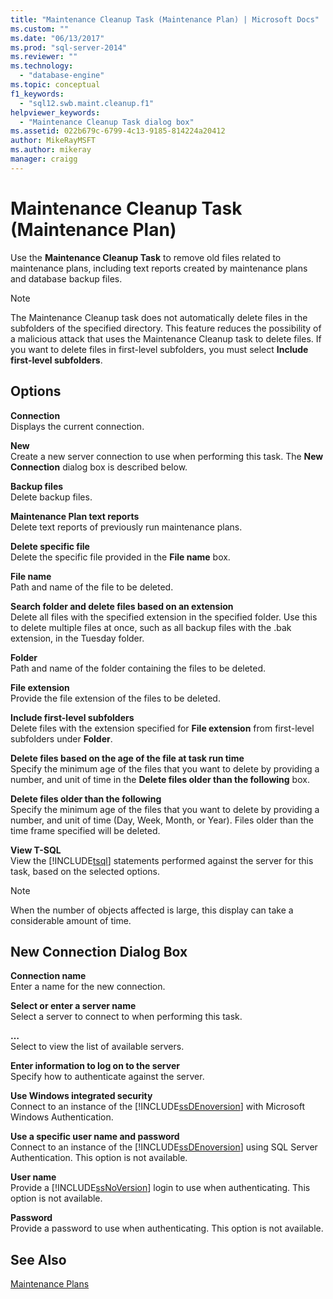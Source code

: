 ```yaml
---
title: "Maintenance Cleanup Task (Maintenance Plan) | Microsoft Docs"
ms.custom: ""
ms.date: "06/13/2017"
ms.prod: "sql-server-2014"
ms.reviewer: ""
ms.technology: 
  - "database-engine"
ms.topic: conceptual
f1_keywords: 
  - "sql12.swb.maint.cleanup.f1"
helpviewer_keywords: 
  - "Maintenance Cleanup Task dialog box"
ms.assetid: 022b679c-6799-4c13-9185-814224a20412
author: MikeRayMSFT
ms.author: mikeray
manager: craigg
---
```

# Maintenance Cleanup Task (Maintenance Plan)
  Use the **Maintenance Cleanup Task** to remove old files related to maintenance plans, including text reports created by maintenance plans and database backup files.  
  
> [!NOTE]  
>  The Maintenance Cleanup task does not automatically delete files in the subfolders of the specified directory. This feature reduces the possibility of a malicious attack that uses the Maintenance Cleanup task to delete files. If you want to delete files in first-level subfolders, you must select **Include first-level subfolders**.  
  
## Options  
 **Connection**  
 Displays the current connection.  
  
 **New**  
 Create a new server connection to use when performing this task. The **New Connection** dialog box is described below.  
  
 **Backup files**  
 Delete backup files.  
  
 **Maintenance Plan text reports**  
 Delete text reports of previously run maintenance plans.  
  
 **Delete specific file**  
 Delete the specific file provided in the **File name** box.  
  
 **File name**  
 Path and name of the file to be deleted.  
  
 **Search folder and delete files based on an extension**  
 Delete all files with the specified extension in the specified folder. Use this to delete multiple files at once, such as all backup files with the .bak extension, in the Tuesday folder.  
  
 **Folder**  
 Path and name of the folder containing the files to be deleted.  
  
 **File extension**  
 Provide the file extension of the files to be deleted.  
  
 **Include first-level subfolders**  
 Delete files with the extension specified for **File extension** from first-level subfolders under **Folder**.  
  
 **Delete files based on the age of the file at task run time**  
 Specify the minimum age of the files that you want to delete by providing a number, and unit of time in the **Delete files older than the following** box.  
  
 **Delete files older than the following**  
 Specify the minimum age of the files that you want to delete by providing a number, and unit of time (Day, Week, Month, or Year). Files older than the time frame specified will be deleted.  
  
 **View T-SQL**  
 View the [!INCLUDE[tsql](../../includes/tsql-md.md)] statements performed against the server for this task, based on the selected options.  
  
> [!NOTE]  
>  When the number of objects affected is large, this display can take a considerable amount of time.  
  
## New Connection Dialog Box  
 **Connection name**  
 Enter a name for the new connection.  
  
 **Select or enter a server name**  
 Select a server to connect to when performing this task.  
  
 **…**  
 Select to view the list of available servers.  
  
 **Enter information to log on to the server**  
 Specify how to authenticate against the server.  
  
 **Use Windows integrated security**  
 Connect to an instance of the [!INCLUDE[ssDEnoversion](../../includes/ssdenoversion-md.md)] with Microsoft Windows Authentication.  
  
 **Use a specific user name and password**  
 Connect to an instance of the [!INCLUDE[ssDEnoversion](../../includes/ssdenoversion-md.md)] using SQL Server Authentication. This option is not available.  
  
 **User name**  
 Provide a [!INCLUDE[ssNoVersion](../../includes/ssnoversion-md.md)] login to use when authenticating. This option is not available.  
  
 **Password**  
 Provide a password to use when authenticating. This option is not available.  
  
## See Also  
 [Maintenance Plans](maintenance-plans.md)  
  
  
